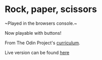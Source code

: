 # Rock, paper, scissors

~Played in the browsers console.~

Now playable with buttons!

From The Odin Project's [curriculum](https://www.theodinproject.com/courses/web-development-101/lessons/rock-paper-scissors). 

Live version can be found [here](https://emilioak.github.io/rock_paper_scissors/index.html)
